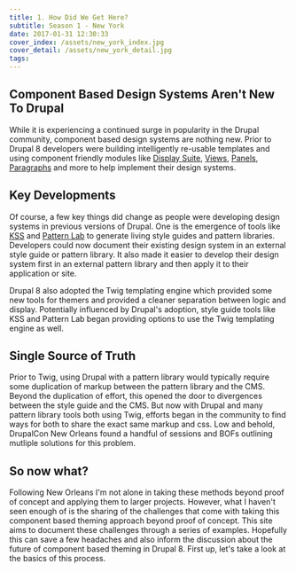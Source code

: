 ```yaml
---
title: 1. How Did We Get Here?
subtitle: Season 1 - New York
date: 2017-01-31 12:30:33
cover_index: /assets/new_york_index.jpg
cover_detail: /assets/new_york_detail.jpg
tags:
---
```


## Component Based Design Systems Aren't New To Drupal

While it is experiencing a continued surge in popularity in the Drupal community, component based design systems are nothing new.  Prior to Drupal 8 developers were building intelligently re-usable templates and using component friendly modules like [Display Suite](https://www.drupal.org/project/ds), [Views](https://www.drupal.org/project/views), [Panels](https://www.drupal.org/project/panels), [Paragraphs](https://www.drupal.org/project/paragraphs) and more to help implement their design systems.

## Key Developments

Of course, a few key things did change as people were developing design systems in previous versions of Drupal.  One is the emergence of tools like [KSS](https://github.com/kss-node/kss-node) and [Pattern Lab](http://patternlab.io/) to generate living style guides and pattern libraries.  Developers could now document their existing design system in an external style guide or pattern library. It also made it easier to develop their design system first in an external pattern library and then apply it to their application or site.

Drupal 8 also adopted the Twig templating engine which provided some new tools for themers and provided a cleaner separation between logic and display. Potentially influenced by Drupal's adoption, style guide tools like KSS and Pattern Lab began providing options to use the Twig templating engine as well.

## Single Source of Truth

Prior to Twig, using Drupal with a pattern library would typically require some duplication of markup between the pattern library and the CMS. Beyond the duplication of effort, this opened the door to divergences between the style guide and the CMS.  But now with Drupal and many pattern library tools both using Twig, efforts began in the community to find ways for both to share the exact same markup and css. Low and behold, DrupalCon New Orleans found a handful of sessions and BOFs outlining mutliple solutions for this problem.

## So now what?

Following New Orleans I'm not alone in taking these methods beyond proof of concept and applying them to larger projects. However, what I haven't seen enough of is the sharing of the challenges that come with taking this component based theming approach beyond proof of concept. This site aims to document these challenges through a series of examples. Hopefully this can save a few headaches and also inform the discussion about the future of component based theming in Drupal 8. First up, let's take a look at the basics of this process. 